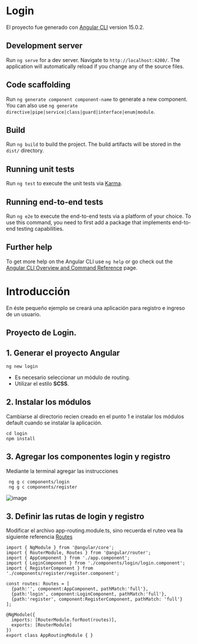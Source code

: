 # Login

El proyecto fue generado con [Angular CLI](https://github.com/angular/angular-cli) version 15.0.2.

## Development server

Run `ng serve` for a dev server. Navigate to `http://localhost:4200/`. The application will automatically reload if you change any of the source files.

## Code scaffolding

Run `ng generate component component-name` to generate a new component. You can also use `ng generate directive|pipe|service|class|guard|interface|enum|module`.

## Build

Run `ng build` to build the project. The build artifacts will be stored in the `dist/` directory.

## Running unit tests

Run `ng test` to execute the unit tests via [Karma](https://karma-runner.github.io).

## Running end-to-end tests

Run `ng e2e` to execute the end-to-end tests via a platform of your choice. To use this command, you need to first add a package that implements end-to-end testing capabilities.

## Further help

To get more help on the Angular CLI use `ng help` or go check out the [Angular CLI Overview and Command Reference](https://angular.io/cli) page.

# Introducción
En éste pequeño ejemplo se creará una aplicación para registro e ingreso de un usuario.

## Proyecto de Login.
## 1. Generar el proyecto Angular
~~~
ng new login
~~~
- Es necesario seleccionar un módulo de routing.
- Utilizar el estilo **SCSS**.

## 2. Instalar los módulos
Cambiarse al directorio recien creado en el punto 1 e instalar los módulos default cuando se instalar la aplicación.
~~~
cd login
npm install
~~~

## 3. Agregar los componentes login y registro
Mediante la terminal agregar las instrucciones
~~~
 ng g c components/login
 ng g c components/register
~~~

![image](https://user-images.githubusercontent.com/8560750/215362677-e296d9ea-87bd-4f24-b361-ccf07c95bf6f.png)

## 3. Definir las rutas de login y registro
Modificar el archivo app-routing.module.ts, sino recuerda el ruteo vea lla siguiente referencia [Routes](https://angular.io/api/router/Route)
~~~
import { NgModule } from '@angular/core';
import { RouterModule, Routes } from '@angular/router';
import { AppComponent } from './app.component';
import { LoginComponent } from './components/login/login.component';
import { RegisterComponent } from './components/register/register.component';

const routes: Routes = [
  {path:'', component:AppComponent, pathMatch:'full'},
  {path:'login', component:LoginComponent, pathMatch:'full'},
  {path:'register', component:RegisterComponent, pathMatch: 'full'}
];  

@NgModule({
  imports: [RouterModule.forRoot(routes)],
  exports: [RouterModule]
})
export class AppRoutingModule { }
~~~

